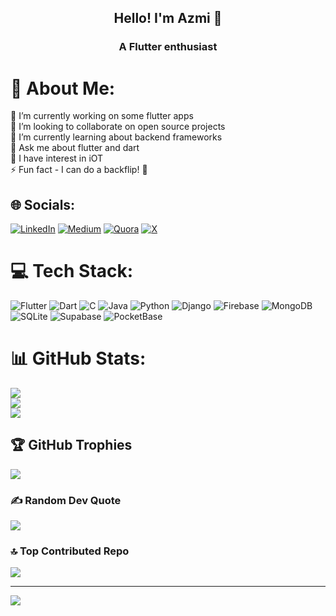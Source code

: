 <h2 align="center"> Hello! I'm Azmi 👋 </h2>
<h3 align="center"> A Flutter enthusiast</h3>
   

<!--👨‍💻 with a love for building diverse and innovative projects. From mobile apps 📱 to cross-platform solutions 🌐, I strive to create high-quality, user-friendly applications.-->
# 💫 About Me:
🔭 I’m currently working on some flutter apps<br>👯 I’m looking to collaborate on open source projects   <br>🌱 I’m currently learning about backend frameworks <br>💬 Ask me about flutter and dart <br>🤖 I have interest in iOT <br>⚡ Fun fact - I can do a backflip! 🤸


## 🌐 Socials: 
[![LinkedIn](https://img.shields.io/badge/LinkedIn-%230077B5.svg?logo=linkedin&logoColor=white)](https://linkedin.com/in/mj-azmi-b34871126) [![Medium](https://img.shields.io/badge/Medium-12100E?logo=medium&logoColor=white)](https://medium.com/@@anasmj7) [![Quora](https://img.shields.io/badge/Quora-%23B92B27.svg?logo=Quora&logoColor=white)](https://quora.com/profile/Mj-Azmi) [![X](https://img.shields.io/badge/X-black.svg?logo=X&logoColor=white)](https://x.com/@aazmii) 

# 💻 Tech Stack:
![Flutter](https://img.shields.io/badge/Flutter-%2302569B.svg?style=for-the-badge&logo=Flutter&logoColor=white) ![Dart](https://img.shields.io/badge/dart-%230175C2.svg?style=for-the-badge&logo=dart&logoColor=white) ![C](https://img.shields.io/badge/c-%2300599C.svg?style=for-the-badge&logo=c&logoColor=white) ![Java](https://img.shields.io/badge/java-%23ED8B00.svg?style=for-the-badge&logo=openjdk&logoColor=white) ![Python](https://img.shields.io/badge/python-3670A0?style=for-the-badge&logo=python&logoColor=ffdd54) ![Django](https://img.shields.io/badge/django-%23092E20.svg?style=for-the-badge&logo=django&logoColor=white) ![Firebase](https://img.shields.io/badge/firebase-a08021?style=for-the-badge&logo=firebase&logoColor=ffcd34) ![MongoDB](https://img.shields.io/badge/MongoDB-%234ea94b.svg?style=for-the-badge&logo=mongodb&logoColor=white) ![SQLite](https://img.shields.io/badge/sqlite-%2307405e.svg?style=for-the-badge&logo=sqlite&logoColor=white) ![Supabase](https://img.shields.io/badge/Supabase-3ECF8E?style=for-the-badge&logo=supabase&logoColor=white) ![PocketBase](https://img.shields.io/badge/pocketbase-%23b8dbe4.svg?style=for-the-badge&logo=Pocketbase&logoColor=black)
# 📊 GitHub Stats:
![](https://github-readme-stats.vercel.app/api?username=aazmii&theme=dark&hide_border=false&include_all_commits=false&count_private=true)<br/>
![](https://github-readme-streak-stats.herokuapp.com/?user=aazmii&theme=dark&hide_border=false)<br/>
![](https://github-readme-stats.vercel.app/api/top-langs/?username=aazmii&theme=dark&hide_border=false&include_all_commits=false&count_private=true&layout=compact)

## 🏆 GitHub Trophies
![](https://github-profile-trophy.vercel.app/?username=aazmii&theme=radical&no-frame=true&no-bg=true&margin-w=4)

### ✍️ Random Dev Quote
![](https://quotes-github-readme.vercel.app/api?type=horizontal&theme=tokyonight)

### 🔝 Top Contributed Repo
![](https://github-contributor-stats.vercel.app/api?username=aazmii&limit=5&theme=dark&combine_all_yearly_contributions=true)

---
[![](https://visitcount.itsvg.in/api?id=aazmii&icon=0&color=0)](https://visitcount.itsvg.in)

<!-- Proudly created with GPRM ( https://gprm.itsvg.in ) -->

<!-- 

## 🌟 Projects
Check out some of my diverse projects that I have worked on:

- **Project 1**: [Project Link] - Brief description of the project.
- **Project 2**: [Project Link] - Another cool project.
- **Project 3**: [Project Link] - A fun side project I enjoyed building!
-->
<!--## 💬 Let's Connect!
- LinkedIn: [mj-azmi-b34871126](https://www.linkedin.com/in/mj-azmi-b34871126/)
- Twitter: [@azmii](https://x.com/_aazmii)
- Email: [mailbox.azmi@gmail.com](mailbox.azmi@gmail.com)

Looking forward to collaborating on exciting and meaningful projects! ✨
-->

